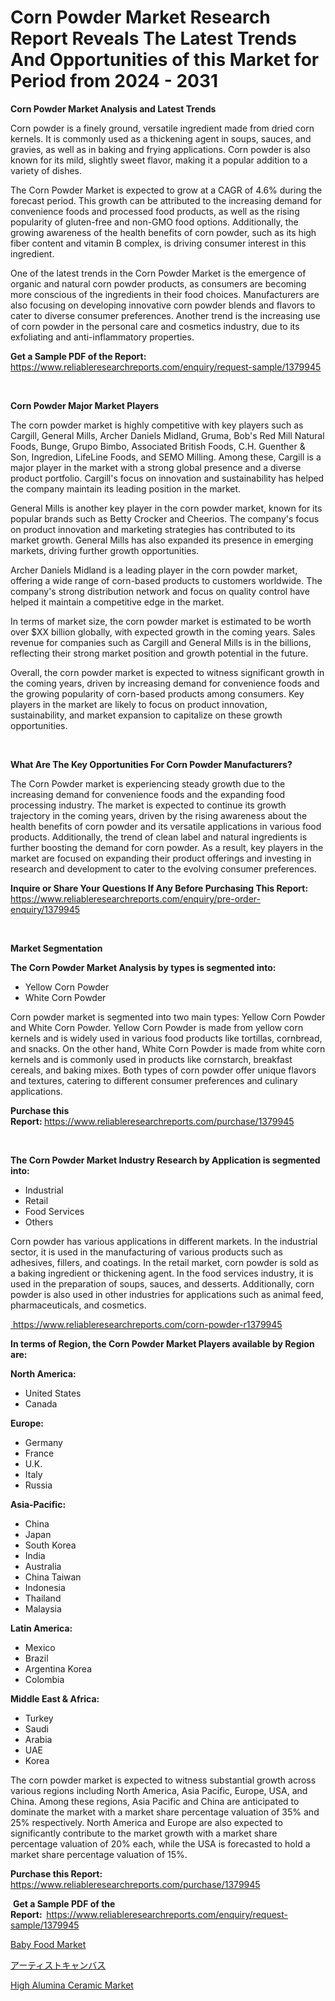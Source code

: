 <p><h1>Corn Powder Market Research Report Reveals The Latest Trends And Opportunities of this Market for Period from 2024 - 2031</h1></p><p><strong>Corn Powder Market Analysis and Latest Trends</strong></p>
<p><p>Corn powder is a finely ground, versatile ingredient made from dried corn kernels. It is commonly used as a thickening agent in soups, sauces, and gravies, as well as in baking and frying applications. Corn powder is also known for its mild, slightly sweet flavor, making it a popular addition to a variety of dishes.</p><p>The Corn Powder Market is expected to grow at a CAGR of 4.6% during the forecast period. This growth can be attributed to the increasing demand for convenience foods and processed food products, as well as the rising popularity of gluten-free and non-GMO food options. Additionally, the growing awareness of the health benefits of corn powder, such as its high fiber content and vitamin B complex, is driving consumer interest in this ingredient.</p><p>One of the latest trends in the Corn Powder Market is the emergence of organic and natural corn powder products, as consumers are becoming more conscious of the ingredients in their food choices. Manufacturers are also focusing on developing innovative corn powder blends and flavors to cater to diverse consumer preferences. Another trend is the increasing use of corn powder in the personal care and cosmetics industry, due to its exfoliating and anti-inflammatory properties.</p></p>
<p><strong>Get a Sample PDF of the Report:&nbsp;</strong> <a href="https://www.reliableresearchreports.com/enquiry/request-sample/1379945">https://www.reliableresearchreports.com/enquiry/request-sample/1379945</a></p>
<p>&nbsp;</p>
<p><strong>Corn Powder Major Market Players</strong></p>
<p><p>The corn powder market is highly competitive with key players such as Cargill, General Mills, Archer Daniels Midland, Gruma, Bob's Red Mill Natural Foods, Bunge, Grupo Bimbo, Associated British Foods, C.H. Guenther & Son, Ingredion, LifeLine Foods, and SEMO Milling. Among these, Cargill is a major player in the market with a strong global presence and a diverse product portfolio. Cargill's focus on innovation and sustainability has helped the company maintain its leading position in the market.</p><p>General Mills is another key player in the corn powder market, known for its popular brands such as Betty Crocker and Cheerios. The company's focus on product innovation and marketing strategies has contributed to its market growth. General Mills has also expanded its presence in emerging markets, driving further growth opportunities.</p><p>Archer Daniels Midland is a leading player in the corn powder market, offering a wide range of corn-based products to customers worldwide. The company's strong distribution network and focus on quality control have helped it maintain a competitive edge in the market.</p><p>In terms of market size, the corn powder market is estimated to be worth over $XX billion globally, with expected growth in the coming years. Sales revenue for companies such as Cargill and General Mills is in the billions, reflecting their strong market position and growth potential in the future.</p><p>Overall, the corn powder market is expected to witness significant growth in the coming years, driven by increasing demand for convenience foods and the growing popularity of corn-based products among consumers. Key players in the market are likely to focus on product innovation, sustainability, and market expansion to capitalize on these growth opportunities.</p></p>
<p>&nbsp;</p>
<p><strong>What Are The Key Opportunities For Corn Powder Manufacturers?</strong></p>
<p><p>The Corn Powder market is experiencing steady growth due to the increasing demand for convenience foods and the expanding food processing industry. The market is expected to continue its growth trajectory in the coming years, driven by the rising awareness about the health benefits of corn powder and its versatile applications in various food products. Additionally, the trend of clean label and natural ingredients is further boosting the demand for corn powder. As a result, key players in the market are focused on expanding their product offerings and investing in research and development to cater to the evolving consumer preferences.</p></p>
<p><strong>Inquire or Share Your Questions If Any Before Purchasing This Report:</strong> <a href="https://www.reliableresearchreports.com/enquiry/pre-order-enquiry/1379945">https://www.reliableresearchreports.com/enquiry/pre-order-enquiry/1379945</a></p>
<p>&nbsp;</p>
<p><strong>Market Segmentation</strong></p>
<p><strong>The Corn Powder Market Analysis by types is segmented into:</strong></p>
<p><ul><li>Yellow Corn Powder</li><li>White Corn Powder</li></ul></p>
<p><p>Corn powder market is segmented into two main types: Yellow Corn Powder and White Corn Powder. Yellow Corn Powder is made from yellow corn kernels and is widely used in various food products like tortillas, cornbread, and snacks. On the other hand, White Corn Powder is made from white corn kernels and is commonly used in products like cornstarch, breakfast cereals, and baking mixes. Both types of corn powder offer unique flavors and textures, catering to different consumer preferences and culinary applications.</p></p>
<p><strong>Purchase this Report:&nbsp;</strong><a href="https://www.reliableresearchreports.com/purchase/1379945">https://www.reliableresearchreports.com/purchase/1379945</a></p>
<p>&nbsp;</p>
<p><strong>The Corn Powder Market Industry Research by Application is segmented into:</strong></p>
<p><ul><li>Industrial</li><li>Retail</li><li>Food Services</li><li>Others</li></ul></p>
<p><p>Corn powder has various applications in different markets. In the industrial sector, it is used in the manufacturing of various products such as adhesives, fillers, and coatings. In the retail market, corn powder is sold as a baking ingredient or thickening agent. In the food services industry, it is used in the preparation of soups, sauces, and desserts. Additionally, corn powder is also used in other industries for applications such as animal feed, pharmaceuticals, and cosmetics.</p></p>
<p><a href="https://www.reliableresearchreports.com/corn-powder-r1379945">&nbsp;https://www.reliableresearchreports.com/corn-powder-r1379945</a></p>
<p><strong>In terms of Region, the Corn Powder Market Players available by Region are:</strong></p>
<p>
    <p> <strong> North America: </strong>
        <ul>
            <li>United States</li>
            <li>Canada</li>
        </ul>
        </p> 
    <p> <strong> Europe: </strong>
        <ul>
            <li>Germany</li>
            <li>France</li>
            <li>U.K.</li>
            <li>Italy</li>
            <li>Russia</li>
        </ul>
        </p> 
    <p> <strong> Asia-Pacific: </strong>
        <ul>
            <li>China</li>
            <li>Japan</li>
            <li>South Korea</li>
            <li>India</li>
            <li>Australia</li>
            <li>China Taiwan</li>
            <li>Indonesia</li>
            <li>Thailand</li>
            <li>Malaysia</li>
        </ul>
        </p> 
    <p> <strong> Latin America: </strong>
        <ul>
            <li>Mexico</li>
            <li>Brazil</li>
            <li>Argentina Korea</li>
            <li>Colombia</li>
        </ul>
        </p> 
    <p> <strong> Middle East & Africa: </strong>
        <ul>
            <li>Turkey</li>
            <li>Saudi</li>
            <li>Arabia</li>
            <li>UAE</li>
            <li>Korea</li>
        </ul>
    </p>
    </p>
<p><p>The corn powder market is expected to witness substantial growth across various regions including North America, Asia Pacific, Europe, USA, and China. Among these regions, Asia Pacific and China are anticipated to dominate the market with a market share percentage valuation of 35% and 25% respectively. North America and Europe are also expected to significantly contribute to the market growth with a market share percentage valuation of 20% each, while the USA is forecasted to hold a market share percentage valuation of 15%.</p></p>
<p><strong>Purchase this Report: </strong><a href="https://www.reliableresearchreports.com/purchase/1379945">https://www.reliableresearchreports.com/purchase/1379945</a></p>
<p>&nbsp;<strong>Get a Sample PDF of the Report:&nbsp;&nbsp;</strong><a href="https://www.reliableresearchreports.com/enquiry/request-sample/1379945">https://www.reliableresearchreports.com/enquiry/request-sample/1379945</a></p>
<p><strong></strong></p>
<p><p><a href="https://github.com/ChiragRP21/Market-Research-Report-List-4/blob/main/baby-food-market.md">Baby Food Market</a></p><p><a href="https://github.com/xemfu2379520/Market-Research-Report-List-1/blob/main/352095218842.md">アーティストキャンバス</a></p><p><a href="https://valiant-lunge-8fe.notion.site/High-Alumina-Ceramic-Market-Insights-Market-Players-and-Forecast-Till-2031-be71fa5a12094c309b89ad2ebb0aa09a">High Alumina Ceramic Market</a></p></p>